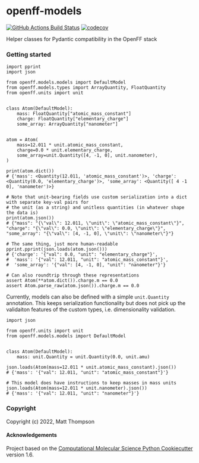 openff-models
==============================
[//]: # (Badges)
[![GitHub Actions Build Status](https://github.com/mattwthompson/openff-models/workflows/CI/badge.svg)](https://github.com/mattwthompson/openff-models/actions?query=workflow%3Aci)
[![codecov](https://codecov.io/gh/mattwthompson/openff-models/branch/main/graph/badge.svg)](https://codecov.io/gh/mattwthompson/openff-models/branch/main)


Helper classes for Pydantic compatibility in the OpenFF stack

### Getting started

```python3
import pprint
import json

from openff.models.models import DefaultModel
from openff.models.types import ArrayQuantity, FloatQuantity
from openff.units import unit


class Atom(DefaultModel):
    mass: FloatQuantity["atomic_mass_constant"]
    charge: FloatQuantity["elementary_charge"]
    some_array: ArrayQuantity["nanometer"]


atom = Atom(
    mass=12.011 * unit.atomic_mass_constant,
    charge=0.0 * unit.elementary_charge,
    some_array=unit.Quantity([4, -1, 0], unit.nanometer),
)

print(atom.dict())
# {'mass': <Quantity(12.011, 'atomic_mass_constant')>, 'charge': <Quantity(0.0, 'elementary_charge')>, 'some_array': <Quantity([ 4 -1  0], 'nanometer')>}

# Note that unit-bearing fields use custom serialization into a dict with separate key-val pairs for
# the unit (as a string) and unitless quantities (in whatever shape the data is)
print(atom.json())
# {"mass": "{\"val\": 12.011, \"unit\": \"atomic_mass_constant\"}", "charge": "{\"val\": 0.0, \"unit\": \"elementary_charge\"}", "some_array": "{\"val\": [4, -1, 0], \"unit\": \"nanometer\"}"}

# The same thing, just more human-readable
pprint.pprint(json.loads(atom.json()))
# {'charge': '{"val": 0.0, "unit": "elementary_charge"}',
#  'mass': '{"val": 12.011, "unit": "atomic_mass_constant"}',
#  'some_array': '{"val": [4, -1, 0], "unit": "nanometer"}'}

# Can also roundtrip through these representations
assert Atom(**atom.dict()).charge.m == 0.0
assert Atom.parse_raw(atom.json()).charge.m == 0.0
```

Currently, models can also be defined with a simple `unit.Quantity` annotation. This keeps serialization functionality but does not pick up the validaiton features of the custom types, i.e. dimensionality validation.

```python3
import json

from openff.units import unit
from openff.models.models import DefaultModel


class Atom(DefaultModel):
    mass: unit.Quantity = unit.Quantity(0.0, unit.amu)

json.loads(Atom(mass=12.011 * unit.atomic_mass_constant).json())
# {'mass': '{"val": 12.011, "unit": "atomic_mass_constant"}'}

# This model does have instructions to keep masses in mass units
json.loads(Atom(mass=12.011 * unit.nanometer).json())
# {'mass': '{"val": 12.011, "unit": "nanometer"}'}
```

### Copyright

Copyright (c) 2022, Matt Thompson


#### Acknowledgements

Project based on the
[Computational Molecular Science Python Cookiecutter](https://github.com/molssi/cookiecutter-cms) version 1.6.
